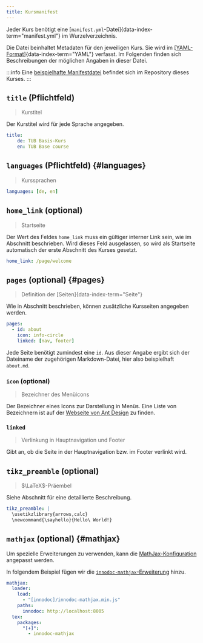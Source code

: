 ```yaml
---
title: Kursmanifest
---
```


Jeder Kurs benötigt eine
[`manifest.yml`-Datei]{data-index-term="manifest.yml"} im Wurzelverzeichnis.

Die Datei beinhaltet Metadaten für den jeweiligen Kurs. Sie wird im
[[YAML-Format](http://yaml.org/)]{data-index-term="YAML"} verfasst. Im
Folgenden finden sich Beschreibungen der möglichen Angaben in dieser Datei.

:::info
Eine
[beispielhafte Manifestdatei](https://git.tu-berlin.de/innodoc/tub_base/blob/master/manifest.yml)
befindet sich im Repository dieses Kurses.
:::

## `title` (Pflichtfeld)

> Kurstitel

Der Kurstitel wird für jede Sprache angegeben.

```yaml
title:
    de: TUB Basis-Kurs
    en: TUB Base course
```

## `languages` (Pflichtfeld) {#languages}

> Kurssprachen

```yaml
languages: [de, en]
```

## `home_link` (optional)

> Startseite

Der Wert des Feldes `home_link` muss ein gültiger interner Link sein, wie im
Abschnitt [](/section/02-elements/02-links/01-internal) beschrieben. Wird
dieses Feld ausgelassen, so wird als Startseite automatisch der erste Abschnitt
des Kurses gesetzt.

```yaml
home_link: /page/welcome
```

## `pages` (optional) {#pages}

> Definition der [Seiten]{data-index-term="Seite"}

Wie in Abschnitt [](/section/01-project/01-folders#pages) beschrieben, können
zusätzliche Kursseiten angegeben werden.

```yaml
pages:
  - id: about
    icon: info-circle
    linked: [nav, footer]
```

Jede Seite benötigt zumindest eine `id`. Aus dieser Angabe ergibt sich der
Dateiname der zugehörigen Markdown-Datei, hier also beispielhaft `about.md`.

### `icon` (optional)

> Bezeichner des Menüicons

Der Bezeichner eines Icons zur Darstellung in Menüs. Eine Liste von Bezeichnern
ist auf der [Webseite von Ant Design](https://ant.design/components/icon/) zu
finden.

### `linked`

> Verlinkung in Hauptnavigation und Footer

Gibt an, ob die Seite in der Hauptnavigation bzw. im Footer verlinkt wird.

## `tikz_preamble` (optional)

> $\LaTeX$-Präembel

Siehe Abschnitt [](/section/02-elements/04-media/01-pgf-tikz#tikz_preamble) für
eine detaillierte Beschreibung.

```yaml
tikz_preamble: |
  \usetikzlibrary{arrows,calc}
  \newcommand{\sayhello}{Hello\ World!}
```

## `mathjax` (optional) {#mathjax}

Um spezielle Erweiterungen zu verwenden, kann die
[MathJax-Konfiguration](https://docs.mathjax.org/en/latest/options/index.html)
angepasst werden.

In folgendem Beispiel fügen wir die
[`innodoc-mathjax`-Erweiterung](/section/02-elements/03-formulas#innodoc-mathjax)
hinzu.

```yaml
mathjax:
  loader:
    load:
      - "[innodoc]/innodoc-mathjax.min.js"
    paths:
      innodoc: http://localhost:8005
  tex:
    packages:
      "[+]":
        - innodoc-mathjax
```
